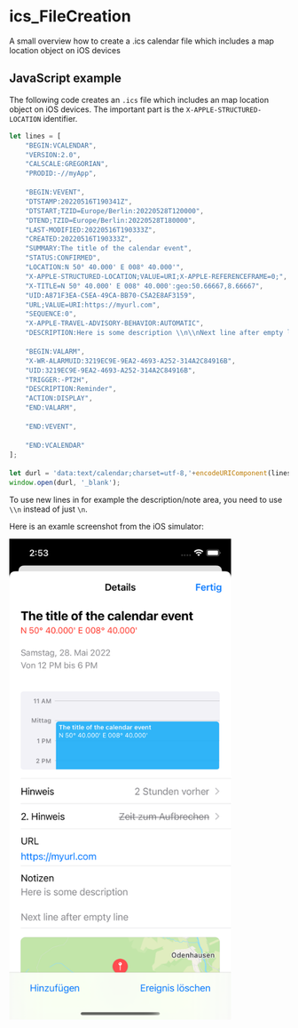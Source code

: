 # ics_FileCreation
A small overview how to create a .ics calendar file which includes a map location object on iOS devices


## JavaScript example

The following code creates an `.ics` file which includes an map location object on iOS devices.
The important part is the `X-APPLE-STRUCTURED-LOCATION` identifier.

```javascript
let lines = [
    "BEGIN:VCALENDAR",
    "VERSION:2.0",
    "CALSCALE:GREGORIAN",
    "PRODID:-//myApp",
    
    "BEGIN:VEVENT",
    "DTSTAMP:20220516T190341Z",
    "DTSTART;TZID=Europe/Berlin:20220528T120000",
    "DTEND;TZID=Europe/Berlin:20220528T180000",
    "LAST-MODIFIED:20220516T190333Z",
    "CREATED:20220516T190333Z",
    "SUMMARY:The title of the calendar event",
    "STATUS:CONFIRMED",
    "LOCATION:N 50° 40.000' E 008° 40.000'",
    "X-APPLE-STRUCTURED-LOCATION;VALUE=URI;X-APPLE-REFERENCEFRAME=0;",
    "X-TITLE=N 50° 40.000' E 008° 40.000':geo:50.66667,8.66667",
    "UID:A871F3EA-C5EA-49CA-BB70-C5A2E8AF3159",
    "URL;VALUE=URI:https://myurl.com",
    "SEQUENCE:0",
    "X-APPLE-TRAVEL-ADVISORY-BEHAVIOR:AUTOMATIC",
    "DESCRIPTION:Here is some description \\n\\nNext line after empty line",
    
    "BEGIN:VALARM",
    "X-WR-ALARMUID:3219EC9E-9EA2-4693-A252-314A2C84916B",
    "UID:3219EC9E-9EA2-4693-A252-314A2C84916B",
    "TRIGGER:-PT2H",
    "DESCRIPTION:Reminder",
    "ACTION:DISPLAY",
    "END:VALARM",
    
    "END:VEVENT",
    
    "END:VCALENDAR"
];

let durl = 'data:text/calendar;charset=utf-8,'+encodeURIComponent(lines.join('\n'));
window.open(durl, '_blank');
```

To use new lines in for example the description/note area, you need to use `\\n` instead of just `\n`.


Here is an examle screenshot from the iOS simulator:

<img src="https://github.com/andre0707/ics_FileCreation/blob/main/calendar-entry.png?raw=true" width=400>
